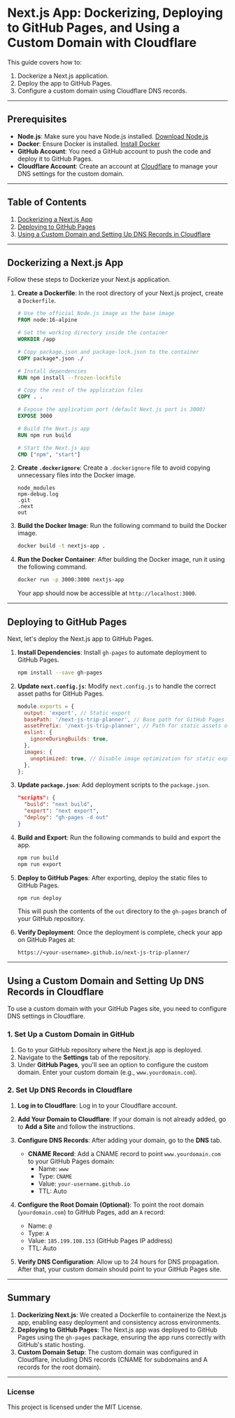 # Next.js App: Dockerizing, Deploying to GitHub Pages, and Using a Custom Domain with Cloudflare

This guide covers how to:
1. Dockerize a Next.js application.
2. Deploy the app to GitHub Pages.
3. Configure a custom domain using Cloudflare DNS records.

---

## Prerequisites

- **Node.js**: Make sure you have Node.js installed. [Download Node.js](https://nodejs.org/)
- **Docker**: Ensure Docker is installed. [Install Docker](https://www.docker.com/get-started)
- **GitHub Account**: You need a GitHub account to push the code and deploy it to GitHub Pages.
- **Cloudflare Account**: Create an account at [Cloudflare](https://www.cloudflare.com/) to manage your DNS settings for the custom domain.

---

## Table of Contents

1. [Dockerizing a Next.js App](#dockerizing-a-nextjs-app)
2. [Deploying to GitHub Pages](#deploying-to-github-pages)
3. [Using a Custom Domain and Setting Up DNS Records in Cloudflare](#using-a-custom-domain-and-setting-up-dns-records-in-cloudflare)

---

## Dockerizing a Next.js App

Follow these steps to Dockerize your Next.js application.

1. **Create a Dockerfile**: In the root directory of your Next.js project, create a `Dockerfile`.

   ```Dockerfile
   # Use the official Node.js image as the base image
   FROM node:16-alpine

   # Set the working directory inside the container
   WORKDIR /app

   # Copy package.json and package-lock.json to the container
   COPY package*.json ./

   # Install dependencies
   RUN npm install --frozen-lockfile

   # Copy the rest of the application files
   COPY . .

   # Expose the application port (default Next.js port is 3000)
   EXPOSE 3000

   # Build the Next.js app
   RUN npm run build

   # Start the Next.js app
   CMD ["npm", "start"]
   ```

2. **Create `.dockerignore`**: Create a `.dockerignore` file to avoid copying unnecessary files into the Docker image.

   ```plaintext
   node_modules
   npm-debug.log
   .git
   .next
   out
   ```

3. **Build the Docker Image**: Run the following command to build the Docker image.

   ```bash
   docker build -t nextjs-app .
   ```

4. **Run the Docker Container**: After building the Docker image, run it using the following command.

   ```bash
   docker run -p 3000:3000 nextjs-app
   ```

   Your app should now be accessible at `http://localhost:3000`.

---

## Deploying to GitHub Pages

Next, let's deploy the Next.js app to GitHub Pages.

1. **Install Dependencies**: Install `gh-pages` to automate deployment to GitHub Pages.

   ```bash
   npm install --save gh-pages
   ```

2. **Update `next.config.js`**: Modify `next.config.js` to handle the correct asset paths for GitHub Pages.

   ```js
   module.exports = {
     output: 'export', // Static export
     basePath: '/next-js-trip-planner', // Base path for GitHub Pages
     assetPrefix: '/next-js-trip-planner', // Path for static assets on GitHub Pages
     eslint: {
       ignoreDuringBuilds: true,
     },
     images: {
       unoptimized: true, // Disable image optimization for static export
     },
   };
   ```

3. **Update `package.json`**: Add deployment scripts to the `package.json`.

   ```json
   "scripts": {
     "build": "next build",
     "export": "next export",
     "deploy": "gh-pages -d out"
   }
   ```

4. **Build and Export**: Run the following commands to build and export the app.

   ```bash
   npm run build
   npm run export
   ```

5. **Deploy to GitHub Pages**: After exporting, deploy the static files to GitHub Pages.

   ```bash
   npm run deploy
   ```

   This will push the contents of the `out` directory to the `gh-pages` branch of your GitHub repository.

6. **Verify Deployment**: Once the deployment is complete, check your app on GitHub Pages at:

   ```
   https://<your-username>.github.io/next-js-trip-planner/
   ```

---

## Using a Custom Domain and Setting Up DNS Records in Cloudflare

To use a custom domain with your GitHub Pages site, you need to configure DNS settings in Cloudflare.

### 1. Set Up a Custom Domain in GitHub

1. Go to your GitHub repository where the Next.js app is deployed.
2. Navigate to the **Settings** tab of the repository.
3. Under **GitHub Pages**, you'll see an option to configure the custom domain. Enter your custom domain (e.g., `www.yourdomain.com`).

### 2. Set Up DNS Records in Cloudflare

1. **Log in to Cloudflare**: Log in to your Cloudflare account.
2. **Add Your Domain to Cloudflare**: If your domain is not already added, go to **Add a Site** and follow the instructions.
3. **Configure DNS Records**: After adding your domain, go to the **DNS** tab.
   - **CNAME Record**: Add a CNAME record to point `www.yourdomain.com` to your GitHub Pages domain:
     - Name: `www`
     - Type: `CNAME`
     - Value: `your-username.github.io`
     - TTL: Auto

4. **Configure the Root Domain (Optional)**: To point the root domain (`yourdomain.com`) to GitHub Pages, add an `A` record:
   - Name: `@`
   - Type: `A`
   - Value: `185.199.108.153` (GitHub Pages IP address)
   - TTL: Auto

5. **Verify DNS Configuration**: Allow up to 24 hours for DNS propagation. After that, your custom domain should point to your GitHub Pages site.

---

## Summary

1. **Dockerizing Next.js**: We created a Dockerfile to containerize the Next.js app, enabling easy deployment and consistency across environments.
2. **Deploying to GitHub Pages**: The Next.js app was deployed to GitHub Pages using the `gh-pages` package, ensuring the app runs correctly with GitHub's static hosting.
3. **Custom Domain Setup**: The custom domain was configured in Cloudflare, including DNS records (CNAME for subdomains and A records for the root domain).

---

### License

This project is licensed under the MIT License.
